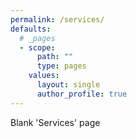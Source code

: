 ```yaml
---
permalink: /services/
defaults:
  # _pages
  - scope:
      path: ""
      type: pages
    values:
      layout: single
      author_profile: true
---
```


Blank 'Services' page